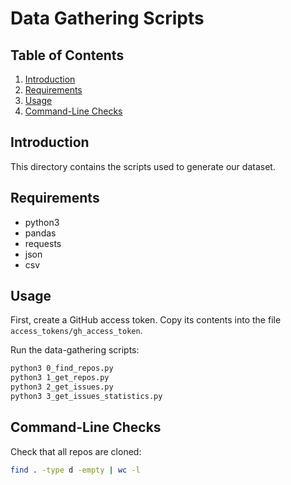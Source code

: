 # Data Gathering Scripts

## Table of Contents

1. [Introduction](#introduction)
2. [Requirements](#requirements)
4. [Usage](#usage)
5. [Command-Line Checks](#command-line-checks)

## Introduction

This directory contains the scripts used to generate our dataset.

## Requirements

- python3
- pandas
- requests
- json
- csv

## Usage

First, create a GitHub access token. Copy its contents into the file `access_tokens/gh_access_token`.

Run the data-gathering scripts:

```sh
python3 0_find_repos.py
python3 1_get_repos.py
python3 2_get_issues.py
python3 3_get_issues_statistics.py
```

## Command-Line Checks

Check that all repos are cloned:

```sh
find . -type d -empty | wc -l
```